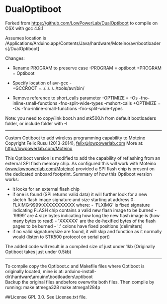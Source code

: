 DualOptiboot
============

Forked from https://github.com/LowPowerLab/DualOptiboot to compile on OSX with gcc 4.8.1

Assumes location is /Applications/Arduino.app/Contents/Java/hardware/Moteino/avr/bootloaders[/DualOptiboot]

Changes:

* Rename PROGRAM to preserve case
-PROGRAM    = optiboot
+PROGRAM = Optiboot

* Specify location of avr-gcc -  
+GCCROOT =../../../../tools/avr/bin/

* Remove reference to short_calls parameter
-OPTIMIZE = -Os -fno-inline-small-functions -fno-split-wide-types -mshort-calls
+OPTIMIZE = -Os -fno-inline-small-functions -fno-split-wide-types 

Note: you need to copy/link boot.h and stk500.h from default bootloaders folder, or include folder with -I

-------------------------------------------------------------------------------------------------------------

Custom Optiboot to add wireless programming capability to Moteino
Copyright Felix Rusu (2013-2014), felix@lowpowerlab.com
More at: http://lowpowerlab.com/Moteino

This Optiboot version is modified to add the capability of reflashing 
from an external SPI flash memory chip. As configured this will work 
with Moteino (www.lowpowerlab.com/Moteino) provided a SPI flash chip
is present on the dedicated onboard footprint.
Summary of how this Optiboot version works:
- it looks for an external flash chip
- if one is found (SPI returns valid data) it will further look
  for a new sketch flash image signature and size
  starting at address 0:   FLXIMG:9999:XXXXXXXXXXX
  where: - 'FLXIMG' is fixed signature indicating FLASH chip
           contains a valid new flash image to be burned
         - '9999' are 4 size bytes indicating how long the
           new flash image is (how many bytes to read)
         - 'XXXXXX' are the de-hexified bytes of the flash 
           pages to be burned
         - ':' colons have fixed positions (delimiters)
- if no valid signature/size are found, it will skip and
  function as it normally would (listen to STK500 protocol on serial port)

The added code will result in a compiled size of just under 1kb
(Originally Optiboot takes just under 0.5kb)

-------------------------------------------------------------------------------------------------------------

To compile copy the Optiboot.c and Makefile files where Optiboot is originally located, mine is at:
arduino-install-dir\hardware\arduino\bootloaders\optiboot\
Backup the original files andbefore overwrite both files.
Then compile by running:
make atmega328
make atmega1284p

##License
GPL 3.0. See License.txt file.
